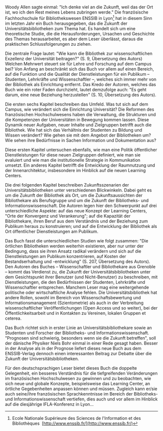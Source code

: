 Woody Allen sagte einmal: "Ich denke viel an die Zukunft, weil das der
Ort ist, wo ich den Rest meines Lebens zubringen werde." Die
französische Fachhochschule für Bibliothekswesen ENSSIB in Lyon[^1] hat in
diesem Sinn im letzten Jahr ein Buch herausgegeben, das die Zukunft der
Universitätsbibliotheken zum Thema hat. Es handelt sich um eine
theoretische Studie, die die Herausforderungen, Ursachen und Geschichte
des Themas herausarbeitet, es aber dem Leser überlässt, daraus die
praktischen Schlussfolgerungen zu ziehen.

Die zentrale Frage lautet: "Wie kann die Bibliothek zur
wissenschaftlichen Exzellenz der Universität beitragen?" (S. 9,
Übersetzung des Autors) Welchen Mehrwert steuert sie für Lehre und
Forschung auf dem Campus bei? Von Anfang an beschränkt sich das Buch vor
allem auf einen Bereich, auf die Funktion und die Qualität der
Dienstleistungen für ein Publikum – Studenten, Lehrkräfte und
Wissenschaftler –, welches sich immer mehr von der Bibliothek als
Einrichtung entfernt. Das Kredo der Autoren, welches das Buch wie ein
roter Faden durchzieht, lautet demzufolge auch: "Es geht darum, eine
neue Beziehung herzustellen" (S. 10, Übersetzung des Autors).

Die ersten sechs Kapitel beschreiben das Umfeld. Was tut sich auf dem
Campus, wie verändert sich die Einrichtung Universität? Die Reformen des
französischen Hochschulwesens haben die Verwaltung, die Strukturen und
die Kompetenzen der Universitäten in Bewegung kommen lassen. Diese
Dynamik neuer Aufgaben, neuer Inhalte und Zielgruppen betrifft auch die
Bibliothek. Wie hat sich das Verhältnis der Studenten zu Bildung und
Wissen verändert? Wie gehen sie mit dem Angebot der Bibliotheken um? Wie
sehen ihre Bedürfnisse in Sachen Information und Dokumentation aus?

Diese ersten Kapitel untersuchen ebenfalls, wie man eine Politik
öffentlicher Dienstleistungen für diese neuen Zielgruppen definiert, wie
man sie evaluiert und wie man die institutionelle Strategie in
Kommunikation umsetzt. Ein anderes Kapitel betrifft die Entwicklung der
Raumnutzung und der Innenarchitektur, insbesondere im Hinblick auf die
neuen Learning Centers.

Die drei folgenden Kapitel beschreiben Zukunftsszenarien der
Universitätsbibliotheken unter verschiedenen Blickwinkeln. Dabei geht es
um die Zukunft der Bibliothek als Ort, um die Zukunftsaussichten der
Bibliothekare als Berufsgruppe und um die Zukunft der Bibliotheks- und
Informationswissenschaft. Die Autoren legen hier den Schwerpunkt auf
drei unterschiedliche Aspekte: auf das neue Konzept der Learning
Centers, "Orte der Konvergenz und Verankerung"; auf die Kapazität der
Bibliothekare, ihren Beruf aus dem Verständnis und der Beziehung zum
Publikum heraus zu konstruieren; und auf die Entwicklung der Bibliothek
als Ort öffentlicher Dienstleistungen am Publikum.

Das Buch fasst die unterschiedlichen Studien wie folgt zusammen: "Die
örtlichen Bibliotheken werden weiterhin existieren, aber nur unter der
Bedingung, dass sie ihren Ansatz radikal verändern und sich auf die
Dienstleistungen am Publikum konzentrieren, auf Kosten der
Bestandserhaltung und -entwicklung" (S. 207, Übersetzung des Autors).
Den Autoren des Buches – Wissenschaftler und Bibliothekare aus Grenoble
– kommt das Verdienst zu, die Zukunft der Universitätsbibliotheken unter
dem Gesichtspunkt ihrer Benutzer (und Nicht-Benutzer) zu beschreiben,
mit Dienstleistungen, die den Bedürfnissen der Studenten, Lehrkräfte und
Wissenschaftler entsprechen. Manchem Leser mag eine weitergehende
politische oder wirtschaftliche Analyse fehlen. Die
Universitätsbibliothek hat andere Rollen, sowohl im Bereich von
Wissenschaftsbewertung und Informationsmanagement (Szientometrie) als
auch in der Verbreitung wissenschaftlicher Veröffentlichungen (Open
Access und so weiter), bei der Öffentlichkeitsarbeit und in Kontakten zu
Vereinen, lokalen Gruppen et ceterea. 

Das Buch richtet sich in erster Linie an Universitätsbibliothekare sowie
an Studenten und Forscher der Bibliotheks- und Informationswissenschaft.
"Prognosen sind schwierig, besonders wenn sie die Zukunft betreffen",
soll der dänische Physiker Niels Bohr einmal in einer Rede gesagt haben.
Besser in der Analyse als in der Prognose liefert dieses neue Buch aus
dem ENSSIB-Verlag dennoch einen interessanten Beitrag zur Debatte über
die Zukunft der Universitätsbibliotheken.

Für den deutschsprachigen Leser bietet dieses Buch die doppelte
Gelegenheit, ein besseres Verständnis für die tiefgreifenden
Veränderungen im französischen Hochschulwesen zu gewinnen und zu
beobachten, wie sich neue und globale Konzepte, beispielsweise das
Learning Center, an örtliche Gegebenheiten anpassen können und müssen.
Zugleich kann er/sie auch seine/ihre französischen Sprachkenntnisse im
Bereich der Bibliotheks- und Informationswissenschaft vertiefen, dies
auch und vor allem im Hinblick auf die diesjährige IFLA-Konferenz in
Lyon…

[^1]:Ecole Nationale Supérieure des Sciences de l'Information et des Bibliothèques  [http://www.enssib.fr/](http://www.enssib.fr/)


